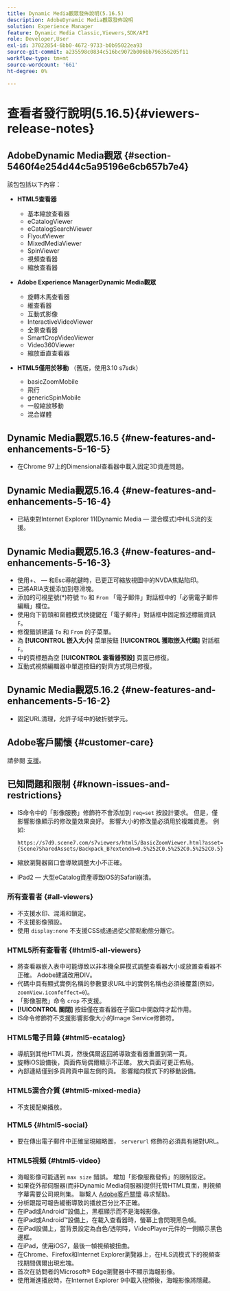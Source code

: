 ```yaml
---
title: Dynamic Media觀眾發佈說明(5.16.5)
description: AdobeDynamic Media觀眾發佈說明
solution: Experience Manager
feature: Dynamic Media Classic,Viewers,SDK/API
role: Developer,User
exl-id: 37022854-6bb0-4672-9733-b0b95022ea93
source-git-commit: a235598c0834c516bc9072b006bb796356205f11
workflow-type: tm+mt
source-wordcount: '661'
ht-degree: 0%

---
```


# 查看者發行說明(5.16.5){#viewers-release-notes}

<!-- Updated March 03, 2022 for the 5.16.5 release. Contact is Deepa Gupta-->

<!-- hide: yes
hidefromtoc: yes-->

<!-- robots: noindex
googlebot: noindex -->

## AdobeDynamic Media觀眾 {#section-5460f4e254d44c5a95196e6cb657b7e4}

該包包括以下內容：

* **HTML5查看器**

   * 基本縮放查看器
   * eCatalogViewer
   * eCatalogSearchViewer
   * FlyoutViewer
   * MixedMediaViewer
   * SpinViewer
   * 視頻查看器
   * 縮放查看器

* **Adobe Experience ManagerDynamic Media觀眾**

   * 旋轉木馬查看器
   * 維查看器
   * 互動式影像
   * InteractiveVideoViewer
   * 全景查看器
   * SmartCropVideoViewer
   * Video360Viewer
   * 縮放垂直查看器

* **HTML5僅用於移動** （舊版，使用3.10 s7sdk）

   * basicZoomMobile
   * 飛行
   * genericSpinMobile
   * 一般縮放移動
   * 混合媒體


## Dynamic Media觀眾5.16.5 {#new-features-and-enhancements-5-16-5}

* 在Chrome 97上的Dimensional查看器中載入固定3D資產問題。

## Dynamic Media觀眾5.16.4 {#new-features-and-enhancements-5-16-4}

* 已結束對Internet Explorer 11(Dynamic Media — 混合模式)中HLS流的支援。

## Dynamic Media觀眾5.16.3 {#new-features-and-enhancements-5-16-3}

* 使用+、 — 和Esc導航鍵時，已更正可縮放視圖中的NVDA焦點陷印。 <!-- (CQ-4290719) -->
* 已將ARIA支援添加到卷滑塊。 <!--  (CQ-4324080) -->
* 添加的可視星號(*)符號 `To` 和 `From` 「電子郵件」對話框中的「必需電子郵件編輯」欄位。 <!-- (CQ-4290935) -->
* 使用向下箭頭和窗體模式快捷鍵在「電子郵件」對話框中固定敘述標籤資訊 `F`。 <!-- (CQ-4290934) -->
* 修復錯誤建議 `To` 和 `From` 的子菜單。 <!-- (CQ-4290930) -->
* 為 **[!UICONTROL 嵌入大小]** 菜單按鈕 **[!UICONTROL 獲取嵌入代碼]** 對話框 `F`。 <!-- (CQ-4290929) -->
* 中的頁標題為空 **[!UICONTROL 查看器預設]** 頁面已修復。 <!-- (CQ-4290936) -->
* 互動式視頻編輯器中單選按鈕的對齊方式現已修復。 <!-- (CQ-4330159) -->

## Dynamic Media觀眾5.16.2 {#new-features-and-enhancements-5-16-2}

* 固定URL清理，允許子域中的破折號字元。 <!-- (CQ-4327691) -->

## Adobe客戶關懷 {#customer-care}

請參閱 [支援](https://experienceleague.adobe.com/docs/dynamic-media-classic/using/intro/support.html#intro)。

## 已知問題和限制 {#known-issues-and-restrictions}

* IS命令中的「影像服務」修飾符不會添加到 `req=set` 按設計要求。 但是，僅影響影像顯示的修改量效果良好。 影響大小的修改量必須用於複雜資產。 例如: 

   `https://s7d9.scene7.com/s7viewers/html5/BasicZoomViewer.html?asset= {Scene7SharedAssets/Backpack_B?extendn=0.5%252C0.5%252C0.5%252C0.5}`

* 縮放瀏覽器窗口會導致調整大小不正確。
* iPad2 — 大型eCatalog資產導致iOS的Safari崩潰。

### 所有查看者 {#all-viewers}

* 不支援水印、混淆和鎖定。
* 不支援影像預設。
* 使用 `display:none` 不支援CSS或通過從父節點動態分離它。

### HTML5所有查看者 {#html5-all-viewers}

* 將查看器嵌入表中可能導致以非本機全屏模式調整查看器大小或放置查看器不正確。 Adobe建議改用DIV。
* 代碼中具有顯式實例名稱的參數要求URL中的實例名稱也必須被覆蓋(例如， `zoomView.iconfeffect=0`)。
* 「影像服務」命令 `crop` 不支援。
* **[!UICONTROL 關閉]** 按鈕僅在查看器在子窗口中開啟時才起作用。
* IS命令修飾符不支援影響影像大小的Image Service修飾符。

### HTML5電子目錄 {#html5-ecatalog}

* 導航到其他HTML頁，然後偶爾返回將導致查看器重置到第一頁。
* 旋轉iOS設備後，頁面佈局偶爾顯示不正確。 放大頁面可更正佈局。
* 內部連結僅到多頁跨頁中最左側的頁。 影響縱向模式下的移動設備。

### HTML5混合介質 {#html5-mixed-media}

* 不支援配樂播放。

### HTML5 {#html5-social}

* 要在傳出電子郵件中正確呈現縮略圖， `serverurl` 修飾符必須具有絕對URL。

### HTML5視頻 {#html5-video}

* 海報影像可能遇到 `max size` 錯誤。 增加「影像服務發佈」的限制設定。
* 如果從外部伺服器(而非Dynamic Media伺服器)提供托管HTML頁面，則視頻字幕需要公司規則集。 聯繫人 [Adobe客戶關懷](https://experienceleague.adobe.com/docs/dynamic-media-classic/using/intro/support.html#intro) 尋求幫助。
* 分析跟蹤可報告緩衝導致的播放百分比不正確。
* 在iPad或Android™設備上，黑框顯示而不是海報影像。
* 在iPad或Android™設備上，在載入查看器時，螢幕上會閃現黑色幀。
* 在iPad設備上，當背景設定為白色/透明時，VideoPlayer元件的一側顯示黑色邊框。
* 在iPad，使用iOS7，最後一幀視頻被扭曲。
* 在Chrome、Firefox和Internet Explorer瀏覽器上，在HLS流模式下的視頻查找期間偶爾出現宏塊。
* 首次在訪問者的Microsoft® Edge瀏覽器中不顯示海報影像。
* 使用漸進播放時，在Internet Explorer 9中載入視頻後，海報影像將隱藏。
